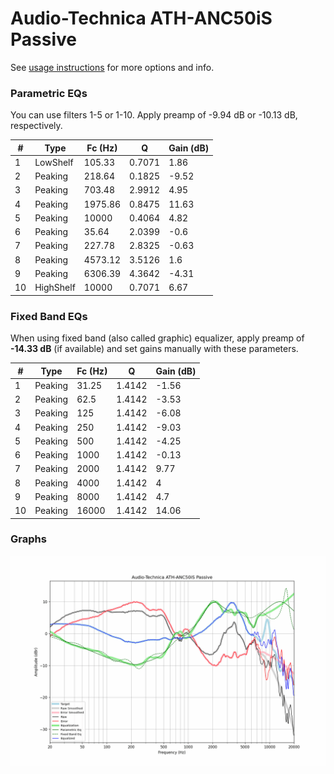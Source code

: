 # Audio-Technica ATH-ANC50iS Passive
See [usage instructions](https://github.com/jaakkopasanen/AutoEq#usage) for more options and info.

### Parametric EQs
You can use filters 1-5 or 1-10. Apply preamp of -9.94 dB or -10.13 dB, respectively.

|   # | Type      |   Fc (Hz) |      Q |   Gain (dB) |
|-----|-----------|-----------|--------|-------------|
|   1 | LowShelf  |    105.33 | 0.7071 |        1.86 |
|   2 | Peaking   |    218.64 | 0.1825 |       -9.52 |
|   3 | Peaking   |    703.48 | 2.9912 |        4.95 |
|   4 | Peaking   |   1975.86 | 0.8475 |       11.63 |
|   5 | Peaking   |  10000    | 0.4064 |        4.82 |
|   6 | Peaking   |     35.64 | 2.0399 |       -0.6  |
|   7 | Peaking   |    227.78 | 2.8325 |       -0.63 |
|   8 | Peaking   |   4573.12 | 3.5126 |        1.6  |
|   9 | Peaking   |   6306.39 | 4.3642 |       -4.31 |
|  10 | HighShelf |  10000    | 0.7071 |        6.67 |

### Fixed Band EQs
When using fixed band (also called graphic) equalizer, apply preamp of **-14.33 dB** (if available) and set gains manually with these parameters.

|   # | Type    |   Fc (Hz) |      Q |   Gain (dB) |
|-----|---------|-----------|--------|-------------|
|   1 | Peaking |     31.25 | 1.4142 |       -1.56 |
|   2 | Peaking |     62.5  | 1.4142 |       -3.53 |
|   3 | Peaking |    125    | 1.4142 |       -6.08 |
|   4 | Peaking |    250    | 1.4142 |       -9.03 |
|   5 | Peaking |    500    | 1.4142 |       -4.25 |
|   6 | Peaking |   1000    | 1.4142 |       -0.13 |
|   7 | Peaking |   2000    | 1.4142 |        9.77 |
|   8 | Peaking |   4000    | 1.4142 |        4    |
|   9 | Peaking |   8000    | 1.4142 |        4.7  |
|  10 | Peaking |  16000    | 1.4142 |       14.06 |

### Graphs
![](./Audio-Technica%20ATH-ANC50iS%20Passive.png)
